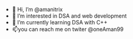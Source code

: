 - 👋 Hi, I’m @amanitrix
- 👀 I’m interested in DSA and web development
- 🌱 I’m currently learning DSA with C++
- 📫you can reach me on twiter @oneAman99

<!---
amanitrix/amanitrix is a ✨ special ✨ repository because its `README.md` (this file) appears on your GitHub profile.
You can click the Preview link to take a look at your changes.
--->

